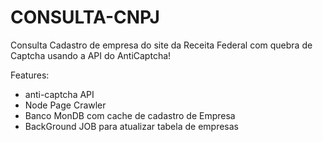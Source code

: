 # CONSULTA-CNPJ

Consulta Cadastro de empresa do site da Receita Federal com quebra de Captcha usando a API do AntiCaptcha!

Features:

 * anti-captcha API
 * Node Page Crawler
 * Banco MonDB com cache de cadastro de Empresa
 * BackGround JOB para atualizar tabela de empresas